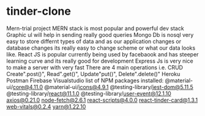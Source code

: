 # tinder-clone
Mern-trial project
MERN stack is most popular and powerful dev stack
Graphic ul will help in sending really good queries
Mongo Db is nosql very easy to store differnt types of data and as our application changes or database changes its really easy to change scheme or what our data looks like.
React JS is popular currently being used by facebaook and has steeper learning curve and its really good for development
Express Js is very nice to make a server with very fast 
There are 4 main operations i.e. CRUD
Create".post()", Read".get()", Update"put()", Delete".delete()"
Heroku
Postman
Firebase
Visualstudio
list of NPM packages installed: 
@material-ui/core@4.11.0
@material-ui/icons@4.9.1
@testing-library/jest-dom@5.11.5
@testing-library/react@11.1.0
@testing-library/user-event@12.1.10
axios@0.21.0
node-fetch@2.6.1
react-scripts@4.0.0
react-tinder-card@1.3.1
web-vitals@0.2.4
yarn@1.22.10
